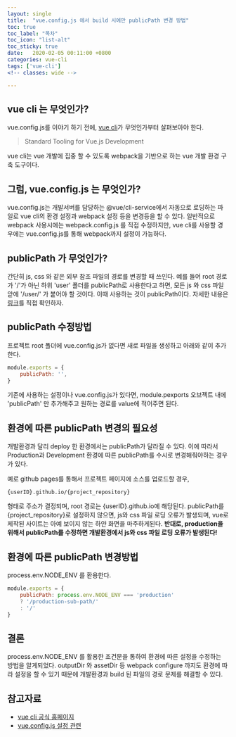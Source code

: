 ```yaml
---
layout: single
title:  "vue.config.js 에서 build 시에만 publicPath 변경 방법"
toc: true
toc_label: "목차"
toc_icon: "list-alt"
toc_sticky: true
date:   2020-02-05 00:11:00 +0800
categories: vue-cli
tags: ['vue-cli']
<!-- classes: wide -->

---
```



## vue cli 는 무엇인가?
vue.config.js를 이야기 하기 전에, [vue cli][vue-cli-homepage]가 무엇인가부터 살펴보아야 한다.
>Standard Tooling for Vue.js Development

vue cli는 vue 개발에 집중 할 수 있도록 webpack을 기반으로 하는 vue 개발 환경 구축 도구이다.

## 그럼, vue.config.js 는 무엇인가?
vue.config.js는 개발서버를 담당하는 @vue/cli-service에서 자동으로 로딩하는 파일로 vue cli의 환경 설정과 webpack 설정 등을 변경등을 할 수 있다. 일반적으로 webpack 사용시에는 webpack.config.js 를 직접 수정하지만, vue cli를 사용할 경우에는 vue.config.js를 통해 webpack까지 설정이 가능하다.

## publicPath 가 무엇인가?
간단히 js, css 와 같은 외부 참조 파일의 경로를 변경할 때 쓰인다.
예를 들어 root 경로가 '/'가 아닌 하위 'user' 폴더를 publicPath로 사용한다고 하면, 모든 js 와 css 파일 앋에 '/user/' 가 붙어야 할 것이다. 이때 사용하는 것이 publicPath이다.
자세한 내용은 [링크][vue-cli-publicpath]를 직접 확인하자.

## publicPath 수정방법
프로젝트 root 폴더에 vue.config.js가 없다면 새로 파일을 생성하고 아래와 같이 추가한다.
```js
module.exports = {
	publicPath: '',
}
```
기존에 사용하는 설정이나 vue.config.js가 있다면, module.pexports 오브젝트 내에 'publicPath' 만 추가해주고 원하는 경로를 value에 적어주면 된다.

## 환경에 따른 publicPath 변경의 필요성
개발환경과 달리 deploy 한 환경에서는 publicPath가 달라질 수 있다. 이에 따라서 Production과 Development 환경에 따른 publicPath를 수시로 변경해줘야하는 경우가 있다. 

예로 github pages를 통해서 프로젝트 페이지에 소스를 업로드할 경우,

	{userID}.github.io/{project_repository}

형태로 주소가 결정되며, root 경로는 {userID}.github.io에 해당된다. publicPath를 {project_repository}로 설정하지 않으면, js와 css 파일 로딩 오류가 발생되며, vue로 제작된 사이트는 아예 보이지 않는 하얀 화면을 마주하게된다.
**반대로, production을 위해서 publicPath를 수정하면 개발환경에서 js와 css 파일 로딩 오류가 발생된다!**

## 환경에 따른 publicPath 변경방법
process.env.NODE_ENV 를 환용한다.
```js
module.exports = {
	publicPath: process.env.NODE_ENV === 'production'
    ? '/production-sub-path/'
    : '/'
}
```

## 결론
process.env.NODE_ENV 를 활용한 조건문을 통하여 환경에 따른 설정을 수정하는 방법을 알게되었다.
outputDir 와 assetDir 등 webpack configure 까지도 환경에 따라 설정을 할 수 있기 때문에 개발환경과 build 된 파일의 경로 문제를 해결할 수 있다.


## 참고자료
* [vue cli 공식 홈페이지][vue-cli-homepage]
* [vue.config.js 설정 관련][vue-cli-publicpath]

[vue-cli-homepage]: https://cli.vuejs.org/
[vue-cli-publicpath]: https://cli.vuejs.org/config/#publicpath